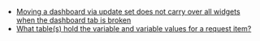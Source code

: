 - [Moving a dashboard via update set does not carry over all widgets when the dashboard tab is broken](https://support.servicenow.com/kb?id=kb_article_view&sysparm_article=KB0761169)
- [What table(s) hold the variable and variable values for a request item?](https://community.servicenow.com/community?id=community_question&sys_id=003f5037dbcf23409540e15b8a9619ff)